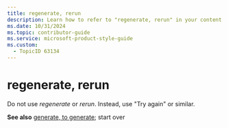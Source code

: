 ```yaml
---
title: regenerate, rerun
description: Learn how to refer to "regenerate, rerun" in your content.
ms.date: 10/31/2024
ms.topic: contributor-guide
ms.service: microsoft-product-style-guide
ms.custom:
  - TopicID 63134
---
```



# regenerate, rerun



Do not use *regenerate* or *rerun*. Instead, use "Try again" or similar.

**See also** [generate, to generate](~\a_z_names_terms\g\generate.md); start over

